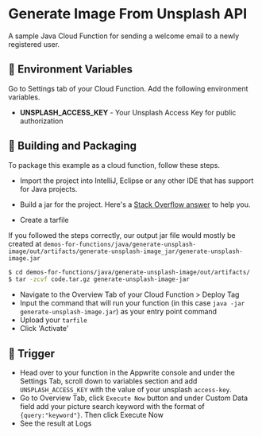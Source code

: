 # Generate Image From Unsplash API

A sample Java Cloud Function for sending a welcome email to a newly registered user.

## 📝 Environment Variables

Go to Settings tab of your Cloud Function. Add the following environment variables.

- **UNSPLASH_ACCESS_KEY** - Your Unsplash Access Key for public authorization

## 🚀 Building and Packaging

To package this example as a cloud function, follow these steps.

- Import the project into IntelliJ, Eclipse or any other IDE that has support for Java projects.

- Build a jar for the project. Here's a [Stack Overflow answer](https://stackoverflow.com/questions/1082580/how-to-build-jars-from-intellij-properly) to help you.

- Create a tarfile

If you followed the steps correctly, our output jar file would mostly be created at `demos-for-functions/java/generate-unsplash-image/out/artifacts/generate-unsplash-image_jar/generate-unsplash-image.jar`

```bash
$ cd demos-for-functions/java/generate-unsplash-image/out/artifacts/
$ tar -zcvf code.tar.gz generate-unsplash-image-jar
```

- Navigate to the Overview Tab of your Cloud Function > Deploy Tag
- Input the command that will run your function (in this case `java -jar generate-unsplash-image.jar`) as your entry point command
- Upload your `tarfile`
- Click 'Activate'

## 🎯 Trigger

- Head over to your function in the Appwrite console and under the Settings Tab, scroll down to variables section and add `UNSPLASH_ACCESS_KEY` with the value of your unsplash `access-key`.
- Go to Overview Tab, click `Execute Now` button and under Custom Data field add your picture search keyword with the format of `{query:"keyword"}`. Then click Execute Now
- See the result at Logs
